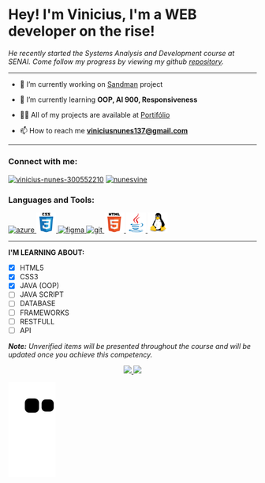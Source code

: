 # Hey! I'm Vinicius, I'm a WEB developer on the rise! 

_He recently started the Systems Analysis and Development course at SENAI. 
Come follow my progress by viewing my github [repository](https://github.com/VINICIUSNUNES137?tab=repositories)._

---

- 🔭 I’m currently working on [Sandman](https://viniciusnunes137.github.io/one-page-2022/ds1m-b/viniciusNunes/) project

- 🌱 I’m currently learning **OOP, AI 900, Responsiveness**

- 👨‍💻 All of my projects are available at [Portifólio](https://viniciusnunes137.github.io/portifolio/)

- 📫 How to reach me **viniciusnunes137@gmail.com**

---

<h3 align="left">Connect with me:</h3>
<p align="left">
<a href="https://linkedin.com/in/vinicius-nunes-300552210" target="blank"><img align="center" src="https://raw.githubusercontent.com/rahuldkjain/github-profile-readme-generator/master/src/images/icons/Social/linked-in-alt.svg" alt="vinicius-nunes-300552210" height="30" width="40" /></a>
<a href="https://instagram.com/nunesvine" target="blank"><img align="center" src="https://raw.githubusercontent.com/rahuldkjain/github-profile-readme-generator/master/src/images/icons/Social/instagram.svg" alt="nunesvine" height="30" width="40" /></a>
</p>
<h3 align="left">Languages and Tools:</h3>
<p align="left"> <a href="https://azure.microsoft.com/en-in/" target="_blank" rel="noreferrer"> <img src="https://www.vectorlogo.zone/logos/microsoft_azure/microsoft_azure-icon.svg" alt="azure" width="40" height="40"/> </a> <a href="https://www.w3schools.com/css/" target="_blank" rel="noreferrer"> <img src="https://raw.githubusercontent.com/devicons/devicon/master/icons/css3/css3-original-wordmark.svg" alt="css3" width="40" height="40"/> </a> <a href="https://www.figma.com/" target="_blank" rel="noreferrer"> <img src="https://www.vectorlogo.zone/logos/figma/figma-icon.svg" alt="figma" width="40" height="40"/> </a> <a href="https://git-scm.com/" target="_blank" rel="noreferrer"> <img src="https://www.vectorlogo.zone/logos/git-scm/git-scm-icon.svg" alt="git" width="40" height="40"/> </a> <a href="https://www.w3.org/html/" target="_blank" rel="noreferrer"> <img src="https://raw.githubusercontent.com/devicons/devicon/master/icons/html5/html5-original-wordmark.svg" alt="html5" width="40" height="40"/> </a> <a href="https://www.java.com" target="_blank" rel="noreferrer"> <img src="https://raw.githubusercontent.com/devicons/devicon/master/icons/java/java-original.svg" alt="java" width="40" height="40"/> </a> <a href="https://www.linux.org/" target="_blank" rel="noreferrer"> <img src="https://raw.githubusercontent.com/devicons/devicon/master/icons/linux/linux-original.svg" alt="linux" width="40" height="40"/> </a> </p>
 
 ---

**I'M LEARNING ABOUT:**

- [x] HTML5
- [x] CSS3
- [x] JAVA (OOP)
- [ ] JAVA SCRIPT
- [ ] DATABASE
- [ ] FRAMEWORKS
- [ ] RESTFULL
- [ ] API

**_Note:_** _Unverified items will be presented throughout the course and will be updated once you achieve this competency._

<div align="center">
  <a href="https://github.com/VINICIUSNUNES137">
  <img height="150em" src="https://github-readme-stats.vercel.app/api?username=viniciusnunes137&show_icons=true&theme=radical"/>
  <img height="150em" src="https://github-readme-stats.vercel.app/api/top-langs/?username=VINICIUSNUNES137&layout=compact&langs_count=7&theme=radical"/>
</div>

  ![Snake animation](https://github.com/rafaballerini/rafaballerini/blob/output/github-contribution-grid-snake.svg)


</div>
